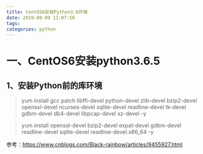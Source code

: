 ```yaml
---
title: CentOS6安装Python3.6环境
date: 2019-08-09 11:07:50
tags:
categories: python
---
```


# 一、CentOS6安装python3.6.5

## 1、安装Python前的库环境

> yum install gcc patch libffi-devel python-devel  zlib-devel bzip2-devel openssl-devel ncurses-devel sqlite-devel readline-devel tk-devel gdbm-devel db4-devel libpcap-devel xz-devel -y

> yum install openssl-devel bzip2-devel expat-devel gdbm-devel readline-devel sqlite-devel readline-devel.x86_64 -y





参考：https://www.cnblogs.com/Black-rainbow/articles/9455927.html